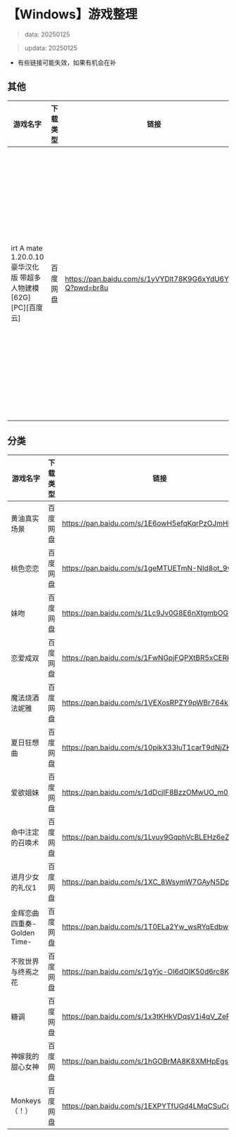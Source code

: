 # 【Windows】游戏整理
> data: 20250125

> updata: 20250125
- 有些链接可能失效，如果有机会在补

## 其他

| 游戏名字                                              | 下载类型 | 链接                                                       | 提取码  | 解压密码        | 来源  | 说明                                                           |
| ------------------------------------------------- | ---- | -------------------------------------------------------- | ---- | ----------- | --- | ------------------------------------------------------------ |
| irt A mate 1.20.0.10 豪华汉化版 带超多人物建模 [62G][PC][百度云] | 百度网盘 | https://pan.baidu.com/s/1yVYDlt78K9G6xYdU6YG5-Q?pwd=br8u | br8u | 哥特动漫王国@風-ya | 老婆  | VAM玩的玩家比较少。也很吃配置，很多专业级的功能如果连hs2都没摸透的不建议入坑<br>因为有玩家要我才上传的<br> |

## 分类

| 游戏名字                 | 下载类型 | 链接                                               | 提取码  | 解压密码 | 来源  |
| -------------------- | ---- | ------------------------------------------------ | ---- | ---- | --- |
| 黄油真实场景               | 百度网盘 | https://pan.baidu.com/s/1E6owH5efqKqrPzOJmHlL6w  | 3866 |      | 老婆  |
| 桃色恋恋                 | 百度网盘 | https://pan.baidu.com/s/1geMTUETmN-NId8ot_9vy_Q  | 3866 |      | 老婆  |
| 妹吻                   | 百度网盘 | https://pan.baidu.com/s/1Lc9Jv0G8E6nXtgmbOGtlnQ  | 3866 |      | 老婆  |
| 恋爱成双                 | 百度网盘 | https://pan.baidu.com/s/1FwNGpjFQPXtBR5xCERk0iA  | 3866 |      | 老婆  |
| 魔法烧酒法妮雅              | 百度网盘 | https://pan.baidu.com/s/1VEXosRPZY9pWBr764kVZ2w  | 3866 |      | 老婆  |
| 夏日狂想曲                | 百度网盘 | https://pan.baidu.com/s/10pikX33IuT1carT9dNjZKw  | 3866 |      | 老婆  |
| 爱欲姐妹                 | 百度网盘 | https://pan.baidu.com/s/1dDcjIF8BzzOMwUO_m0NQZg  | 3866 |      | 老婆  |
| 命中注定的召唤术             | 百度网盘 | https://pan.baidu.com/s/1Lvuy9GqphVcBLEHz6eZwYQ  | 3866 |      | 老婆  |
| 进月少女的礼仪1             | 百度网盘 | https://pan.baidu.com/s/1XC_8WsymW7GAyN5DpqUzBw  | 3866 |      | 老婆  |
| 金辉恋曲四重奏-Golden Time- | 百度网盘 | https://pan.baidu.com/s/1T0ELa2Yw_wsRYqEdbwZwVw  | 3866 |      | 老婆  |
| 不败世界与终焉之花            | 百度网盘 | https://pan.baidu.com/s/1gYjc-Ol6dOIK50d6rc8Kxw  | 3866 |      | 老婆  |
| 糖调                   | 百度网盘 | https://pan.baidu.com/s/1x3tKHkVDqsV1i4qV_ZePNA? | 3866 |      | 老婆  |
| 神嫁我的甜心女神             | 百度网盘 | https://pan.baidu.com/s/1hGOBrMA8K8XMHpEgsNNOQg? | 3866 |      | 老婆  |
| Monkeys（！）           | 百度网盘 | https://pan.baidu.com/s/1EXPYTfUGd4LMqCSuCq-6tw  | 3866 |      | 老婆  |
